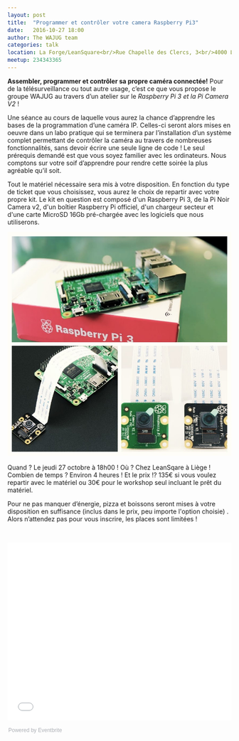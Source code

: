 ```yaml
---
layout: post
title:  "Programmer et contrôler votre camera Raspberry Pi3"
date:   2016-10-27 18:00
author: The WAJUG team
categories: talk
location: La Forge/LeanSquare<br/>Rue Chapelle des Clercs, 3<br/>4000 Liège
meetup: 234343365
---
```

**Assembler, programmer et contrôler sa propre caméra connectée!** Pour de la télésurveillance ou tout autre usage, c’est ce que vous propose le groupe WAJUG au travers d’un atelier sur le _Raspberry Pi 3 et la Pi Camera V2_ !

Une séance au cours de laquelle vous aurez la chance d’apprendre les bases de la programmation d’une caméra IP. Celles-ci seront alors mises en oeuvre dans un labo pratique qui se terminera par l’installation d’un système complet permettant de contrôler la caméra au travers de nombreuses fonctionnalités, sans devoir écrire une seule ligne de code ! Le seul prérequis demandé est que vous soyez familier avec les ordinateurs. Nous comptons sur votre soif d’apprendre pour rendre cette soirée la plus agréable qu’il soit.

Tout le matériel nécessaire sera mis à votre disposition. En fonction du type de ticket que vous choisissez, vous aurez le choix de repartir avec votre propre kit. Le kit en question est composé d'un Raspberry Pi 3, de la Pi Noir Camera v2, d'un boîtier Raspberry Pi officiel, d'un chargeur secteur et d'une carte MicroSD 16Gb pré-chargée avec les logiciels que nous utiliserons.

![alt text](/img/rpi3_post.jpg "Wajug RPI3")

Quand ? Le jeudi 27 octobre à 18h00 ! Où ? Chez LeanSqare à Liège ! Combien de temps ? Environ 4 heures ! Et le prix !? 135€ si vous voulez repartir avec le matériel ou 30€ pour le workshop seul incluant le prêt du matériel.

Pour ne pas manquer d’énergie, pizza et boissons seront mises à votre disposition en suffisance (inclus dans le prix, peu importe l'option choisie) . Alors n’attendez pas pour vous inscrire, les places sont limitées !

<p>&nbsp;</p>

<div style="width:100%; text-align:left;"><iframe src="//eventbrite.com/tickets-external?eid=27933614192&ref=etckt" frameborder="0" height="400" width="100%" vspace="0" hspace="0" marginheight="5" marginwidth="5" scrolling="auto" allowtransparency="true"></iframe><div style="font-family:Helvetica, Arial; font-size:12px; padding:10px 0 5px; margin:2px; width:100%; text-align:left;" ><a class="powered-by-eb" style="color: #ADB0B6; text-decoration: none;" target="_blank" href="http://www.eventbrite.com/">Powered by Eventbrite</a></div></div>

